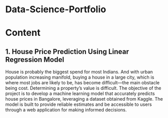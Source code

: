 # Data-Science-Portfolio

# Content
## 1. House Price Prediction Using Linear Regression Model
House is probably the biggest spend for most Indians. And  with urban population increasing manifold, buying a house  in a large city, which is where most jobs are likely to be, has  become difficult—the main obstacle being cost. Determining a  property’s value is difficult. The objective of the project is to develop a machine learning model that accurately predicts house prices in Bangalore, leveraging a dataset obtained from Kaggle. The model is built to provide reliable estimates and be accessible to users through a web application for making informed decisions.
